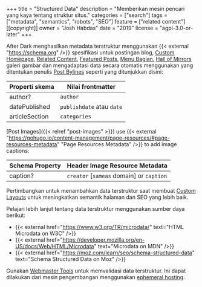 +++
title = "Structured Data"
description = "Memberikan mesin pencari yang kaya tentang struktur situs."
categories = ["search"]
tags = ["metadata", "semantics", "robots", "SEO"]
feature = ["related content"]
[[copyright]]
  owner = "Josh Habdas"
  date = "2019"
  license = "agpl-3.0-or-later"
+++

After Dark menghasilkan metadata terstruktur menggunakan {{< external "https://schema.org" />}} spesifikasi untuk postingan blog, [Custom Homepage](../custom-homepage), [Related Content](../related-content/), [Featured Posts](../featured-posts), [Menu Bagian](../section-menu), [Hall of Mirrors](/module/hall-of-mirrors) galeri gambar dan mengadaptasi data secara otomatis menggunakan yang ditentukan penulis [Post Bylines](../post-bylines) seperti yang ditunjukkan disini:

Properti skema | Nilai frontmatter
--------------- | -----------------
author?         | `author`
datePublished   | `publishdate` atau `date`
articleSection  | `categories`

[Post Images]({{< relref "post-images" >}}) use {{< external "https://gohugo.io/content-management/page-resources/#page-resources-metadata" "Page Resources Metadata" />}} to add image captions:

Schema Property | Header Image Resource Metadata
--------------- | ----------------
caption?        | `creator` [`sameas` domain] or `caption`

Pertimbangkan untuk menambahkan data terstruktur saat membuat [Custom Layouts](../custom-layouts) untuk meningkatkan semantik halaman dan SEO yang lebih baik.

Pelajari lebih lanjut tentang data terstruktur menggunakan sumber daya berikut:

- {{< external href="https://www.w3.org/TR/microdata/" text="HTML Microdata on W3C" />}}
- {{< external href="https://developer.mozilla.org/en-US/docs/Web/HTML/Microdata" text="Microdata on MDN" />}}
- {{< external href="https://moz.com/learn/seo/schema-structured-data" text="Schema Structured Data on Moz" />}}


Gunakan [Webmaster Tools](../webmaster-tools/) untuk memvalidasi data terstruktur. Ini dapat dilakukan dari mesin pengembangan menggunakan [ephemeral hosting](../ephemeral-hosting/).

